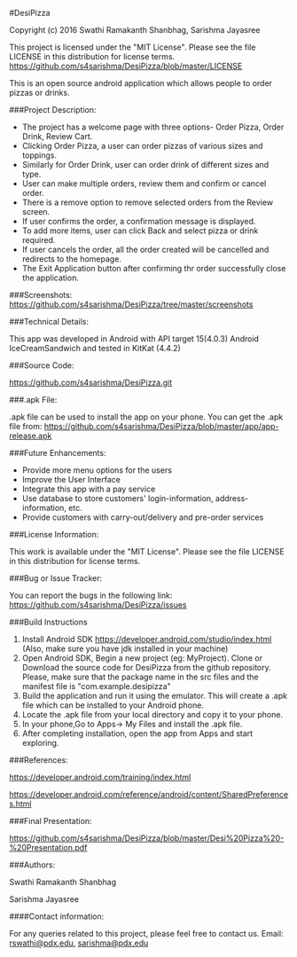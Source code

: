 #DesiPizza

Copyright (c) 2016 Swathi Ramakanth Shanbhag, Sarishma Jayasree

This project is licensed under the "MIT License". Please see the file LICENSE in this distribution for license terms.
https://github.com/s4sarishma/DesiPizza/blob/master/LICENSE

This is an open source android application which allows people to order pizzas or drinks.

###Project Description:

- The project has a welcome page with three options- Order Pizza, Order Drink, Review Cart.
- Clicking Order Pizza, a user can order pizzas of various sizes and toppings. 
- Similarly for Order Drink, user can order drink of different sizes and type.
- User can make multiple orders, review them and confirm or cancel order. 
- There is a remove option to remove selected orders from the Review screen. 
- If user confirms the order, a confirmation message is displayed. 
- To add more items, user can click Back and select pizza or drink required.
- If user cancels the order, all the order created will be cancelled and redirects to the homepage. 
- The Exit Application button after confirming thr order successfully close the application. 

###Screenshots: 
https://github.com/s4sarishma/DesiPizza/tree/master/screenshots

###Technical Details:

This app was developed in Android with API target 15(4.0.3) Android IceCreamSandwich and tested in KitKat (4.4.2)

###Source Code:

https://github.com/s4sarishma/DesiPizza.git

###.apk File:

.apk file can be used to install the app on your phone. 
You can get the .apk file from: https://github.com/s4sarishma/DesiPizza/blob/master/app/app-release.apk

###Future Enhancements:

* Provide more menu options for the users
* Improve the User Interface
* Integrate this app with a pay service
* Use database to store customers' login-information, address-information, etc.
* Provide customers with carry-out/delivery and pre-order services

###License Information:

This work is available under the "MIT License". Please see the file LICENSE in this distribution for license terms.

###Bug or Issue Tracker:

You can report the bugs in the following link: https://github.com/s4sarishma/DesiPizza/issues 

###Build Instructions

1. Install Android SDK https://developer.android.com/studio/index.html (Also, make sure you have jdk installed in your machine)
2. Open Android SDK, Begin a new project (eg: MyProject). Clone or Download the source code for DesiPizza from the github repository. Please, make sure that the package name in the src files and the manifest file is "com.example.desipizza"
3. Build the application and run it using the emulator. This will create a .apk file which can be installed to your Android phone.
4. Locate the .apk file from your local directory and copy it to your phone. 
5. In your phone,Go to Apps-> My Files and install the .apk file.
6. After completing installation, open the app from Apps and start exploring.


###References:

https://developer.android.com/training/index.html

https://developer.android.com/reference/android/content/SharedPreferences.html


###Final Presentation: 

https://github.com/s4sarishma/DesiPizza/blob/master/Desi%20Pizza%20-%20Presentation.pdf

###Authors:

Swathi Ramakanth Shanbhag

Sarishma Jayasree

####Contact information: 

For any queries related to this project, please feel free to contact us. 
Email: rswathi@pdx.edu, 
       sarishma@pdx.edu




